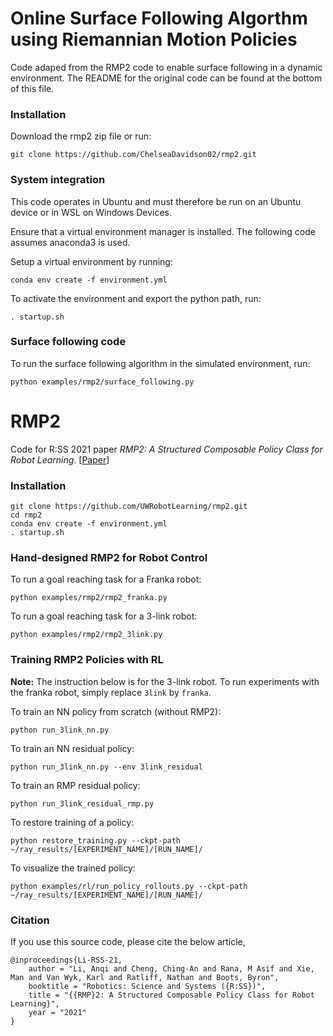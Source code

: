 # Online Surface Following Algorthm using Riemannian Motion Policies
Code adaped from the RMP2 code to enable surface following in a dynamic environment. The README for the original code can be found at the bottom of this file.

### Installation 
Download the rmp2 zip file or run:
```
git clone https://github.com/ChelseaDavidson02/rmp2.git
```

### System integration
This code operates in Ubuntu and must therefore be run on an Ubuntu device or in WSL on Windows Devices.

Ensure that a virtual environment manager is installed. The following code assumes anaconda3 is used.

Setup a virtual environment by running:
```
conda env create -f environment.yml
```

To activate the environment and export the python path, run:
```
. startup.sh
```

### Surface following code
To run the surface following algorithm in the simulated environment, run:
```
python examples/rmp2/surface_following.py 
```


# RMP2


Code for R:SS 2021 paper *RMP2: A Structured Composable Policy Class for Robot Learning*. [[Paper](https://arxiv.org/abs/2103.05922)] 

### Installation
```
git clone https://github.com/UWRobotLearning/rmp2.git
cd rmp2
conda env create -f environment.yml
. startup.sh
```

### Hand-designed RMP2 for Robot Control
To run a goal reaching task for a Franka robot:
```
python examples/rmp2/rmp2_franka.py
```

To run a goal reaching task for a 3-link robot:
```
python examples/rmp2/rmp2_3link.py
```

### Training RMP2 Policies with RL
**Note:** The instruction below is for the 3-link robot. To run experiments with the franka robot, simply replace `3link` by `franka`.

To train an NN policy from scratch (without RMP2):
```
python run_3link_nn.py
```

To train an NN residual policy:
```
python run_3link_nn.py --env 3link_residual
```

To train an RMP residual policy:
```
python run_3link_residual_rmp.py
```

To restore training of a policy:
```
python restore_training.py --ckpt-path ~/ray_results/[EXPERIMENT_NAME]/[RUN_NAME]/
```

To visualize the trained policy:
```
python examples/rl/run_policy_rollouts.py --ckpt-path ~/ray_results/[EXPERIMENT_NAME]/[RUN_NAME]/
```

### Citation
If you use this source code, please cite the below article,

```
@inproceedings{Li-RSS-21,
    author = "Li, Anqi and Cheng, Ching-An and Rana, M Asif and Xie, Man and Van Wyk, Karl and Ratliff, Nathan and Boots, Byron",
    booktitle = "Robotics: Science and Systems ({R:SS})",
    title = "{{RMP}2: A Structured Composable Policy Class for Robot Learning}",
    year = "2021"
}
```
